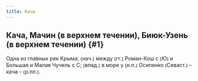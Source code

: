 ```yaml
---
title: Кача
---
```

## Кача, Мачин (в верхнем течении), Биюк-Узень (в верхнем течении) {#1}

Одна из главных рек Крыма; ⦅нач.⦆ между ⦅гг.⦆ Роман-Кош с ⦅Ю⦆ и Большая и Малая Чучель с С; ⦅впад.⦆ в море у ⦅н.п.⦆ Осипенко ⦅Севаст.⦆ – кача – ⦅р.пл.⦆.
